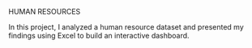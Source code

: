 HUMAN RESOURCES

In this project, I analyzed a human resource dataset and presented my findings using Excel to build an interactive dashboard.



